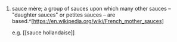 1. sauce mère; a group of sauces upon which many other sauces – "daughter sauces" or petites sauces – are based.^[https://en.wikipedia.org/wiki/French_mother_sauces]
   
   e.g. [[sauce hollandaise]]
